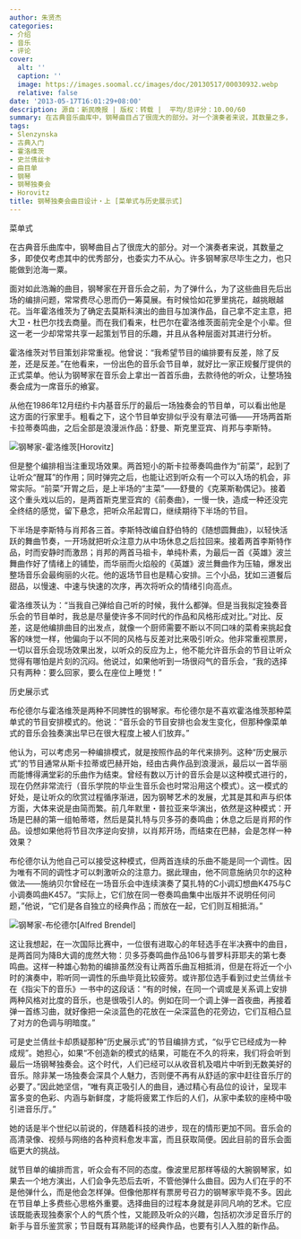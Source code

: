 ```yaml
---
author: 朱贤杰
categories:
- 介绍
- 音乐
- 评论
cover:
  alt: ''
  caption: ''
  image: https://images.soomal.cc/images/doc/20130517/00030932.webp
  relative: false
date: '2013-05-17T16:01:29+08:00'
description: 源自：新民晚报 | 版权：转载 |  平均/总评分：10.00/60
summary: 在古典音乐曲库中，钢琴曲目占了很庞大的部分。对一个演奏者来说，其数量之多，即使仅考虑其中的优秀部分，也委实力不从心。许多钢琴家尽毕生之力，也只能做到沧海一粟。面对如此浩瀚的曲目，钢琴家在开音乐会之前，为了弹什么，为了这些曲目先后出场的编排问题，常常费尽心思而仍一筹莫展……
tags:
- Slenzynska
- 古典入门
- 霍洛维茨
- 史兰倩丝卡
- 曲目单
- 钢琴
- 钢琴独奏会
- Horovitz
title: 钢琴独奏会曲目设计・上 [菜单式与历史展示式]
---
```


菜单式

在古典音乐曲库中，钢琴曲目占了很庞大的部分。对一个演奏者来说，其数量之多，即使仅考虑其中的优秀部分，也委实力不从心。许多钢琴家尽毕生之力，也只能做到沧海一粟。

面对如此浩瀚的曲目，钢琴家在开音乐会之前，为了弹什么，为了这些曲目先后出场的编排问题，常常费尽心思而仍一筹莫展。有时候恰如花箩里挑花，越挑眼越花。当年霍洛维茨为了确定去莫斯科演出的曲目与加演作品，自己拿不定主意，把大卫・杜巴尔找去商量。而在我们看来，杜巴尔在霍洛维茨面前完全是个小辈。但这一老一少却常常共享一起策划节目的乐趣，并且从各种层面对其进行分析。

霍洛维茨对节目策划非常重视。他曾说：“我希望节目的编排要有反差，除了反差，还是反差。”在他看来，一份出色的音乐会节目单，就好比一家正规餐厅提供的正式菜单。他认为钢琴家在音乐会上拿出一首首乐曲，去款待他的听众，让整场独奏会成为一席音乐的飨宴。

从他在1986年12月纽约卡内基音乐厅的最后一场独奏会的节目单，可以看出他是这方面的行家里手。粗看之下，这个节目单安排似乎没有章法可循――开场两首斯卡拉蒂奏鸣曲，之后全部是浪漫派作品：舒曼、斯克里亚宾、肖邦与李斯特。

![钢琴家-霍洛维茨[Horovitz]](https://images.soomal.cc/images/doc/20130517/00030930.webp)





但是整个编排相当注重现场效果。两首短小的斯卡拉蒂奏鸣曲作为“前菜”，起到了让听众“醒耳”的作用；同时弹完之后，也能让迟到听众有一个可以入场的机会，非常实际。“前菜”开胃之后，是上半场的“主菜”――舒曼的《克莱斯勒偶记》。接着这个重头戏以后的，是两首斯克里亚宾的《前奏曲》，一慢一快，造成一种还没完全终结的感觉，留下悬念，把听众吊起胃口，继续期待下半场的节目。

下半场是李斯特与肖邦各三首。李斯特改编自舒伯特的《随想圆舞曲》，以轻快活跃的舞曲节奏，一开场就把听众注意力从中场休息之后拉回来。接着两首李斯特作品，时而安静时而激昂；肖邦的两首马祖卡，单纯朴素，为最后一首《英雄》波兰舞曲作好了情绪上的铺垫，而华丽而火焰般的《英雄》波兰舞曲作为压轴，爆发出整场音乐会最绚丽的火花。他的返场节目也是精心安排。三个小品，犹如三道餐后甜品，以慢速、中速与快速的次序，再次将听众的情绪引向高点。

霍洛维茨认为：“当我自己弹给自己听的时候，我什么都弹。但是当我拟定独奏音乐会的节目单时，我总是尽量使许多不同时代的作品和风格形成对比。”对比、反差，这是他编排曲目的出发点，就像一个厨师需要不断以不同口味的菜肴来挑起食客的味觉一样，他偏向于以不同的风格与反差对比来吸引听众。他非常重视票房，一切以音乐会现场效果出发，以听众的反应为上，他不能允许音乐会的节目让听众觉得有哪怕是片刻的沉闷。他说过，如果他听到一场很闷气的音乐会，“我的选择只有两种：要么回家，要么在座位上睡觉！” 

历史展示式

布伦德尔与霍洛维茨是两种不同脾性的钢琴家。布伦德尔是不喜欢霍洛维茨那种菜单式的节目安排模式的。他说：“音乐会的节目安排也会发生变化，但那种像菜单式的音乐会独奏演出早已在很大程度上被人们放弃。”

他认为，可以考虑另一种编排模式，就是按照作品的年代来排列。这种“历史展示式”的节目通常从斯卡拉蒂或巴赫开始，经由古典作品到浪漫派，最后以一首华丽而能博得满堂彩的乐曲作为结束。曾经有数以万计的音乐会是以这种模式进行的，现在仍然非常流行（音乐学院的毕业生音乐会也时常沿用这个模式）。这一模式的好处，是让听众的欣赏过程循序渐进，因为钢琴艺术的发展，尤其是其和声与织体方面，大体来说是由简而繁。前几年默里・普拉亚来华演出，依然是这种模式：开场是巴赫的第一组帕蒂塔，然后是莫扎特与贝多芬的奏鸣曲；休息之后是肖邦的作品。设想如果他将节目次序逆向安排，以肖邦开场，而结束在巴赫，会是怎样一种效果？

布伦德尔认为他自己可以接受这种模式，但两首连续的乐曲不能是同一个调性。因为唯有不同的调性才可以刺激听众的注意力。据此理由，他不同意施纳贝尔的这种做法――施纳贝尔曾经在一场音乐会中连续演奏了莫扎特的C小调幻想曲K475与C小调奏鸣曲K457。“实际上，它们放在同一卷奏鸣曲集中出版并不说明任何问题，”他说，“它们是各自独立的经典作品；而放在一起，它们则互相抵消。”

![钢琴家-布伦德尔[Alfred Brendel]](https://images.soomal.cc/images/doc/20130517/00030931.webp)





这让我想起，在一次国际比赛中，一位很有进取心的年轻选手在半决赛中的曲目，是两首同为降B大调的庞然大物：贝多芬奏鸣曲作品106与普罗科菲耶夫的第七奏鸣曲。这样一种雄心勃勃的编排虽然没有让两首乐曲互相抵消，但是在将近一个小时的演奏中，聆听同一调性的乐曲毕竟比较疲劳。或许那位选手看到过史兰倩丝卡在《指尖下的音乐》一书中的这段话：“有的时候，在同一个调或是关系调上安排两种风格对比度的音乐，也是很吸引人的。例如在同一个调上弹一首夜曲，再接着弹一首练习曲，就好像把一朵淡蓝色的花放在一朵深蓝色的花旁边，它们互相凸显了对方的色调与明暗度。”

可是史兰倩丝卡却质疑那种“历史展示式”的节目编排方式，“似乎它已经成为一种成规”。她担心，如果“不创造新的模式的结果，可能在不久的将来，我们将会听到最后一场钢琴独奏会。这个时代，人们已经可以从收音机及唱片中听到无数美好的音乐。除非某一场独奏会深具个人魅力，否则便不再有从舒适的家中赶往音乐厅的必要了。”因此她坚信，“唯有真正吸引人的曲目，通过精心有品位的设计，呈现丰富多变的色彩、内涵与新鲜度，才能将疲累工作后的人们，从家中柔软的座椅中吸引进音乐厅。”

她的话是半个世纪以前说的，伴随着科技的进步，现在的情形更加不同。音乐会的高清录像、视频与网络的各种资料愈发丰富，而且获取简便。因此目前的音乐会面临更大的挑战。

就节目单的编排而言，听众会有不同的态度。像波里尼那样等级的大腕钢琴家，如果去一个地方演出，人们会争先恐后去听，不管他弹什么曲目。因为人们在乎的不是他弹什么，而是他会怎样弹。但像他那样有票房号召力的钢琴家毕竟不多。因此在节目单上多费些心思格外重要。选择曲目的过程本身就是非同凡响的艺术。它应该既能表现独奏家个人的气质个性，又能顾及听众的兴趣，包括初次涉足音乐厅的新手与音乐鉴赏家；节目既有耳熟能详的经典作品，也要有引人入胜的新作品。